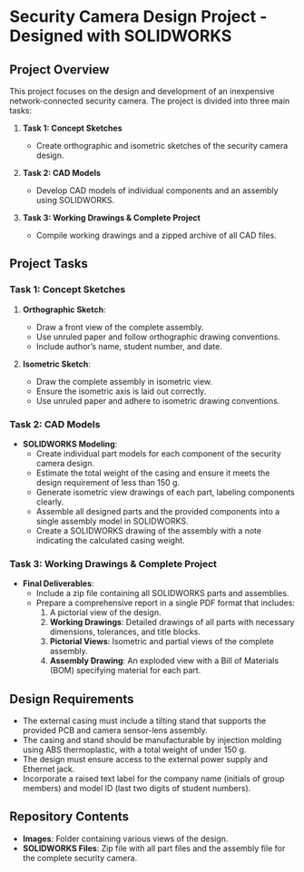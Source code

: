 # Security Camera Design Project - Designed with SOLIDWORKS

## Project Overview

This project focuses on the design and development of an inexpensive network-connected security camera. The project is divided into three main tasks:

1. **Task 1: Concept Sketches**
   - Create orthographic and isometric sketches of the security camera design.
  
2. **Task 2: CAD Models**
   - Develop CAD models of individual components and an assembly using SOLIDWORKS.

3. **Task 3: Working Drawings & Complete Project**
   - Compile working drawings and a zipped archive of all CAD files.

## Project Tasks

### Task 1: Concept Sketches


1. **Orthographic Sketch**: 
   - Draw a front view of the complete assembly.
   - Use unruled paper and follow orthographic drawing conventions.
   - Include author’s name, student number, and date.
  
2. **Isometric Sketch**: 
   - Draw the complete assembly in isometric view.
   - Ensure the isometric axis is laid out correctly.
   - Use unruled paper and adhere to isometric drawing conventions.
  
### Task 2: CAD Models

- **SOLIDWORKS Modeling**:
  - Create individual part models for each component of the security camera design.
  - Estimate the total weight of the casing and ensure it meets the design requirement of less than 150 g.
  - Generate isometric view drawings of each part, labeling components clearly.
  - Assemble all designed parts and the provided components into a single assembly model in SOLIDWORKS.
  - Create a SOLIDWORKS drawing of the assembly with a note indicating the calculated casing weight.

### Task 3: Working Drawings & Complete Project

- **Final Deliverables**:
  - Include a zip file containing all SOLIDWORKS parts and assemblies.
  - Prepare a comprehensive report in a single PDF format that includes:
    1. A pictorial view of the design.
    3. **Working Drawings**: Detailed drawings of all parts with necessary dimensions, tolerances, and title blocks.
    4. **Pictorial Views**: Isometric and partial views of the complete assembly.
    5. **Assembly Drawing**: An exploded view with a Bill of Materials (BOM) specifying material for each part.

## Design Requirements

- The external casing must include a tilting stand that supports the provided PCB and camera sensor-lens assembly.
- The casing and stand should be manufacturable by injection molding using ABS thermoplastic, with a total weight of under 150 g.
- The design must ensure access to the external power supply and Ethernet jack.
- Incorporate a raised text label for the company name (initials of group members) and model ID (last two digits of student numbers).


## Repository Contents

- **Images**: Folder containing various views of the design.
- **SOLIDWORKS Files**: Zip file with all part files and the assembly file for the complete security camera.
